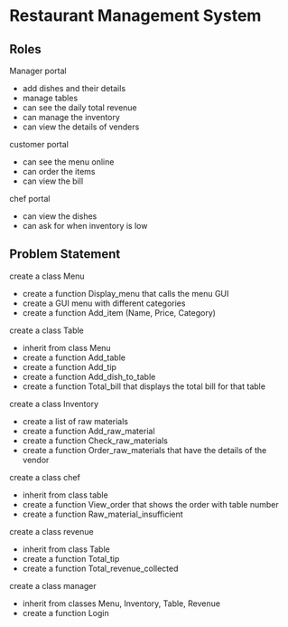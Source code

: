 # Restaurant Management System

## Roles

Manager portal
- add dishes and their details
- manage tables
- can see the daily total revenue
- can manage the inventory
- can view the details of venders

customer portal
- can see the menu online
- can order the items
- can view the bill

chef portal
- can view the dishes
- can ask for when inventory is low

## Problem Statement

create a class Menu
- create a function Display_menu that calls the menu GUI
- create a GUI menu with different categories
- create a function Add_item (Name, Price, Category)

create a class Table
- inherit from class Menu
- create a function Add_table
- create a function Add_tip
- create a function Add_dish_to_table
- create a function Total_bill that displays the total bill for that table

create a class Inventory
- create a list of raw materials
- create a function Add_raw_material
- create a function Check_raw_materials
- create a function Order_raw_materials that have the details of the vendor
 
create a class chef
- inherit from class table
- create a function View_order that shows the order with table number 
- create a function Raw_material_insufficient
 
create a class revenue
- inherit from class Table
- create a function Total_tip
- create a function Total_revenue_collected

create a class manager
- inherit from classes Menu, Inventory, Table, Revenue
- create a function Login
